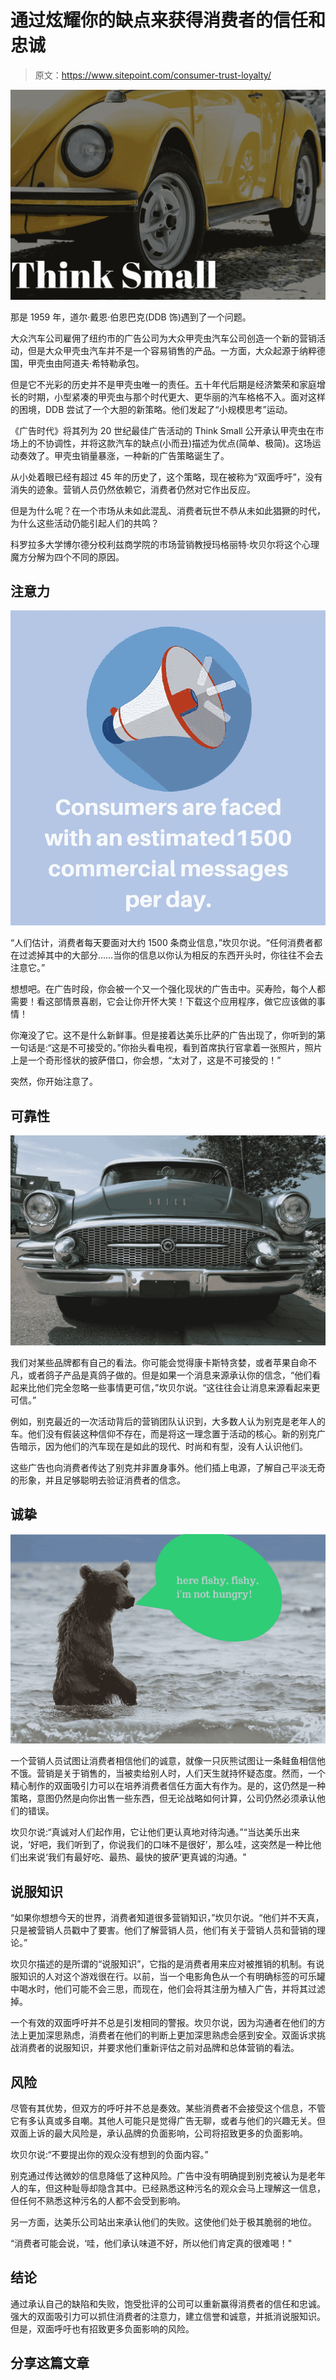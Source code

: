 # 通过炫耀你的缺点来获得消费者的信任和忠诚

> 原文：<https://www.sitepoint.com/consumer-trust-loyalty/>

![](img/d008bb08159a3a719b7745b37fd49303.png)

那是 1959 年，道尔·戴恩·伯恩巴克(DDB 饰)遇到了一个问题。

大众汽车公司雇佣了纽约市的广告公司为大众甲壳虫汽车公司创造一个新的营销活动，但是大众甲壳虫汽车并不是一个容易销售的产品。一方面，大众起源于纳粹德国，甲壳虫由阿道夫·希特勒承包。

但是它不光彩的历史并不是甲壳虫唯一的责任。五十年代后期是经济繁荣和家庭增长的时期，小型紧凑的甲壳虫与那个时代更大、更华丽的汽车格格不入。面对这样的困境，DDB 尝试了一个大胆的新策略。他们发起了“小规模思考”运动。

《广告时代》将其列为 20 世纪最佳广告活动的 Think Small 公开承认甲壳虫在市场上的不协调性，并将这款汽车的缺点(小而丑)描述为优点(简单、极简)。这场运动奏效了。甲壳虫销量暴涨，一种新的广告策略诞生了。

从小处着眼已经有超过 45 年的历史了，这个策略，现在被称为“双面呼吁”，没有消失的迹象。营销人员仍然依赖它，消费者仍然对它作出反应。

但是为什么呢？在一个市场从未如此混乱、消费者玩世不恭从未如此猖獗的时代，为什么这些活动仍能引起人们的共鸣？

科罗拉多大学博尔德分校利兹商学院的市场营销教授玛格丽特·坎贝尔将这个心理魔方分解为四个不同的原因。

## 注意力

![](img/5d974009b5537149186f79801b7e104a.png)

“人们估计，消费者每天要面对大约 1500 条商业信息，”坎贝尔说。“任何消费者都在过滤掉其中的大部分……当你的信息以你认为相反的东西开头时，你往往不会去注意它。”

想想吧。在广告时段，你会被一个又一个强化现状的广告击中。买寿险，每个人都需要！看这部情景喜剧，它会让你开怀大笑！下载这个应用程序，做它应该做的事情！

你淹没了它。这不是什么新鲜事。但是接着达美乐比萨的广告出现了，你听到的第一句话是:“这是不可接受的。”你抬头看电视，看到首席执行官拿着一张照片，照片上是一个奇形怪状的披萨借口，你会想，“太对了，这是不可接受的！”

突然，你开始注意了。

## 可靠性

![](img/7d5ea56856d2d181a4024a1ede74cb77.png)

我们对某些品牌都有自己的看法。你可能会觉得康卡斯特贪婪，或者苹果自命不凡，或者鸽子产品是真鸽子做的。但是如果一个消息来源承认你的信念，“他们看起来比他们完全忽略一些事情更可信，”坎贝尔说。“这往往会让消息来源看起来更可信。”

例如，别克最近的一次活动背后的营销团队认识到，大多数人认为别克是老年人的车。他们没有假装这种信仰不存在，而是将这一理念置于活动的核心。新的别克广告暗示，因为他们的汽车现在是如此的现代、时尚和有型，没有人认识他们。

这些广告也向消费者传达了别克并非置身事外。他们插上电源，了解自己平淡无奇的形象，并且足够聪明去验证消费者的信念。

## 诚挚

![](img/cd2f1ce1f7f329e9795226b1a8ee6b8b.png)

一个营销人员试图让消费者相信他们的诚意，就像一只灰熊试图让一条鲑鱼相信他不饿。营销是关于销售的，当被卖给别人时，人们天生就持怀疑态度。然而，一个精心制作的双面吸引力可以在培养消费者信任方面大有作为。是的，这仍然是一种策略，意图仍然是向你出售一些东西，但无论战略如何计算，公司仍然必须承认他们的错误。

坎贝尔说:“真诚对人们起作用，它让他们更认真地对待沟通。”“当达美乐出来说，‘好吧，我们听到了，你说我们的口味不是很好’，那么哇，这突然是一种比他们出来说‘我们有最好吃、最热、最快的披萨’更真诚的沟通。"

## 说服知识

“如果你想想今天的世界，消费者知道很多营销知识，”坎贝尔说。“他们并不天真，只是被营销人员戳中了要害。他们了解营销人员，他们有关于营销人员和营销的理论。”

坎贝尔描述的是所谓的“说服知识”，它指的是消费者用来应对被推销的机制。有说服知识的人对这个游戏很在行。以前，当一个电影角色从一个有明确标签的可乐罐中喝水时，他们可能不会三思，而现在，他们会将其注册为植入广告，并将其过滤掉。

一个有效的双面呼吁并不总是引发相同的警报。坎贝尔说，因为沟通者在他们的方法上更加深思熟虑，消费者在他们的判断上更加深思熟虑会感到安全。双面诉求挑战消费者的说服知识，并要求他们重新评估之前对品牌和总体营销的看法。

## 风险

尽管有其优势，但双方的呼吁并不总是奏效。某些消费者不会接受这个信息，不管它有多认真或多自嘲。其他人可能只是觉得广告无聊，或者与他们的兴趣无关。但双面上诉的最大风险是，承认品牌的负面影响，公司将招致更多的负面影响。

坎贝尔说:“不要提出你的观众没有想到的负面内容。”

别克通过传达微妙的信息降低了这种风险。广告中没有明确提到别克被认为是老年人的车，但这种耻辱却隐含其中。已经熟悉这种污名的观众会马上理解这一信息，但任何不熟悉这种污名的人都不会受到影响。

另一方面，达美乐公司站出来承认他们的失败。这使他们处于极其脆弱的地位。

“消费者可能会说，‘哇，他们承认味道不好，所以他们肯定真的很难喝！"

## 结论

通过承认自己的缺陷和失败，饱受批评的公司可以重新赢得消费者的信任和忠诚。强大的双面吸引力可以抓住消费者的注意力，建立信誉和诚意，并抵消说服知识。但是，双面呼吁也有招致更多负面影响的风险。

## 分享这篇文章